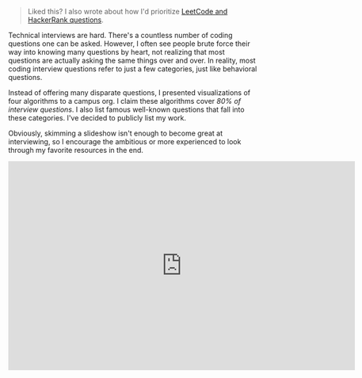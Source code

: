> Liked this? I also wrote about how I'd prioritize 
  [LeetCode and HackerRank questions](/blog/ranking_interview_questions_by_cram_score).

Technical interviews are hard. There's a countless number of coding questions one can be asked.
However, I often see people brute force their way into knowing many questions by heart,
not realizing that most questions are actually asking the same things over and over. In reality,
most coding interview questions refer to just a few categories, just like behavioral questions.

Instead of offering many disparate questions, I presented 
visualizations of four algorithms to a campus org. I claim these algorithms cover _80%
of interview questions_. I also list famous well-known questions that fall into these 
categories. I've decided to publicly list my work.

Obviously, skimming a slideshow isn't enough to become great at interviewing,
so I encourage the ambitious or more experienced to look through my favorite resources
in the end.

<iframe class="tech-interview-iframe" src="https://docs.google.com/presentation/d/e/2PACX-1vSY-OriRZ7PdCqefEzvl0OZ3zcQ19B0wD6gD-jakh6Vv5zJUUk4hl5V22UzsgMSWemQwpYWzk68prqb/embed?start=false&loop=false&delayms=10000" frameborder="0" width="700" height="422" allowfullscreen="true" mozallowfullscreen="true" webkitallowfullscreen="true"></iframe>
